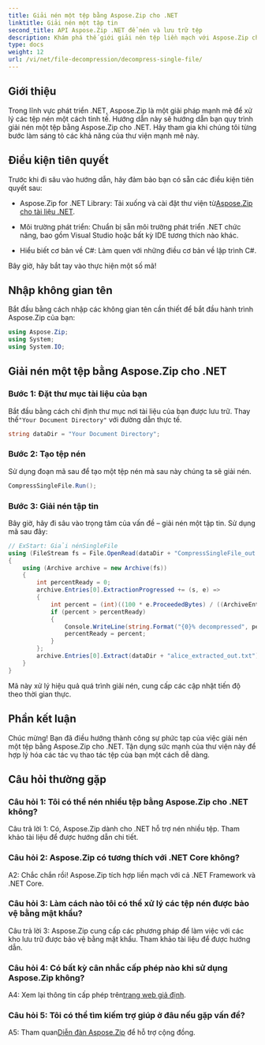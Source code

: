 ```yaml
---
title: Giải nén một tệp bằng Aspose.Zip cho .NET
linktitle: Giải nén một tập tin
second_title: API Aspose.Zip .NET để nén và lưu trữ tệp
description: Khám phá thế giới giải nén tệp liền mạch với Aspose.Zip cho .NET. Dễ dàng xử lý các tệp nén trong dự án C# của bạn.
type: docs
weight: 12
url: /vi/net/file-decompression/decompress-single-file/
---
```

## Giới thiệu

Trong lĩnh vực phát triển .NET, Aspose.Zip là một giải pháp mạnh mẽ để xử lý các tệp nén một cách tinh tế. Hướng dẫn này sẽ hướng dẫn bạn quy trình giải nén một tệp bằng Aspose.Zip cho .NET. Hãy tham gia khi chúng tôi từng bước làm sáng tỏ các khả năng của thư viện mạnh mẽ này.

## Điều kiện tiên quyết

Trước khi đi sâu vào hướng dẫn, hãy đảm bảo bạn có sẵn các điều kiện tiên quyết sau:

-  Aspose.Zip for .NET Library: Tải xuống và cài đặt thư viện từ[Aspose.Zip cho tài liệu .NET](https://reference.aspose.com/zip/net/).

- Môi trường phát triển: Chuẩn bị sẵn môi trường phát triển .NET chức năng, bao gồm Visual Studio hoặc bất kỳ IDE tương thích nào khác.

- Hiểu biết cơ bản về C#: Làm quen với những điều cơ bản về lập trình C#.

Bây giờ, hãy bắt tay vào thực hiện một số mã!

## Nhập không gian tên

Bắt đầu bằng cách nhập các không gian tên cần thiết để bắt đầu hành trình Aspose.Zip của bạn:

```csharp
using Aspose.Zip;
using System;
using System.IO;
```

## Giải nén một tệp bằng Aspose.Zip cho .NET

### Bước 1: Đặt thư mục tài liệu của bạn

 Bắt đầu bằng cách chỉ định thư mục nơi tài liệu của bạn được lưu trữ. Thay thế`"Your Document Directory"` với đường dẫn thực tế.

```csharp
string dataDir = "Your Document Directory";
```

### Bước 2: Tạo tệp nén

Sử dụng đoạn mã sau để tạo một tệp nén mà sau này chúng ta sẽ giải nén.

```csharp
CompressSingleFile.Run();
```

### Bước 3: Giải nén tập tin

Bây giờ, hãy đi sâu vào trọng tâm của vấn đề – giải nén một tập tin. Sử dụng mã sau đây:

```csharp
// ExStart: Giải nénSingleFile
using (FileStream fs = File.OpenRead(dataDir + "CompressSingleFile_out.zip"))
{
    using (Archive archive = new Archive(fs))
    {
        int percentReady = 0;
        archive.Entries[0].ExtractionProgressed += (s, e) =>
        {
            int percent = (int)((100 * e.ProceededBytes) / ((ArchiveEntry)s).UncompressedSize);
            if (percent > percentReady)
            {
                Console.WriteLine(string.Format("{0}% decompressed", percent));
                percentReady = percent;
            }
        };
        archive.Entries[0].Extract(dataDir + "alice_extracted_out.txt");
    }
}
```

Mã này xử lý hiệu quả quá trình giải nén, cung cấp các cập nhật tiến độ theo thời gian thực.

## Phần kết luận

Chúc mừng! Bạn đã điều hướng thành công sự phức tạp của việc giải nén một tệp bằng Aspose.Zip cho .NET. Tận dụng sức mạnh của thư viện này để hợp lý hóa các tác vụ thao tác tệp của bạn một cách dễ dàng.

## Câu hỏi thường gặp

### Câu hỏi 1: Tôi có thể nén nhiều tệp bằng Aspose.Zip cho .NET không?

Câu trả lời 1: Có, Aspose.Zip dành cho .NET hỗ trợ nén nhiều tệp. Tham khảo tài liệu để được hướng dẫn chi tiết.

### Câu hỏi 2: Aspose.Zip có tương thích với .NET Core không?

A2: Chắc chắn rồi! Aspose.Zip tích hợp liền mạch với cả .NET Framework và .NET Core.

### Câu hỏi 3: Làm cách nào tôi có thể xử lý các tệp nén được bảo vệ bằng mật khẩu?

Câu trả lời 3: Aspose.Zip cung cấp các phương pháp để làm việc với các kho lưu trữ được bảo vệ bằng mật khẩu. Tham khảo tài liệu để được hướng dẫn.

### Câu hỏi 4: Có bất kỳ cân nhắc cấp phép nào khi sử dụng Aspose.Zip không?

 A4: Xem lại thông tin cấp phép trên[trang web giả định](https://purchase.aspose.com/buy).

### Câu hỏi 5: Tôi có thể tìm kiếm trợ giúp ở đâu nếu gặp vấn đề?

 A5: Tham quan[Diễn đàn Aspose.Zip](https://forum.aspose.com/c/zip/37) để hỗ trợ cộng đồng.